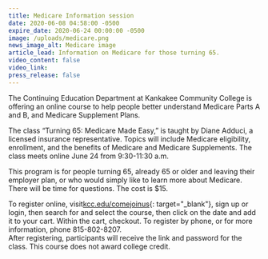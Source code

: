 ```yaml
---
title: Medicare Information session
date: 2020-06-08 04:58:00 -0500
expire_date: 2020-06-24 00:00:00 -0500
image: /uploads/medicare.png
news_image_alt: Medicare image
article_lead: Information on Medicare for those turning 65.
video_content: false
video_link:
press_release: false
---
```


The Continuing Education Department at Kankakee Community College is offering an online course to help people better understand Medicare Parts A and B, and Medicare Supplement Plans.

The class “Turning 65: Medicare Made Easy,” is taught by Diane Adduci, a licensed insurance representative. Topics will include Medicare eligibility, enrollment, and the benefits of Medicare and Medicare Supplements. The class meets online June 24 from 9:30-11:30 a.m.

This program is for people turning 65, already 65 or older and leaving their employer plan, or who would simply like to learn more about Medicare. There will be time for questions. The cost is $15.

To register online, visit[kcc.edu/comejoinus](https://www.enrole.com/kcc/jsp/login.jsp){: target="_blank"}, sign up or login, then search for and select the course, then click on the date and add it to your cart. Within the cart, checkout. To register by phone, or for more information, phone 815-802-8207.<br>After registering, participants will receive the link and password for the class. This course does not award college credit.